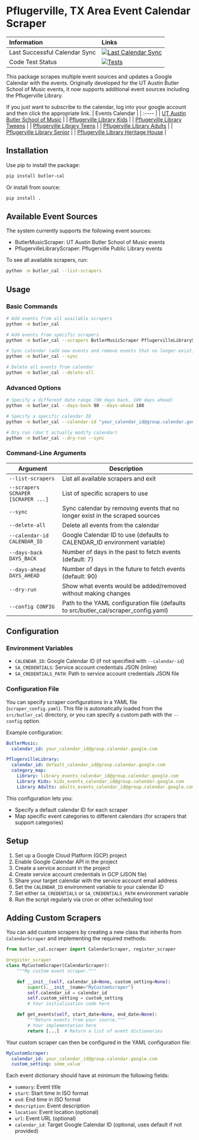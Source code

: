 # Pflugerville, TX Area Event Calendar Scraper

| Information | Links |
| :---------- | :-----|
| Last Successful Calendar Sync | [![Last Calendar Sync](https://img.shields.io/badge/dynamic/json?url=https%3A%2F%2Fapi.github.com%2Frepos%2FAdam-D-Lewis%2Fbutler_events_calendar%2Factions%2Fworkflows%2F148948811%2Fruns%3Fquery%3Dbranch%253Amain%2Bis%253Asuccess%26per_page%3D1&query=%24.workflow_runs%5B0%5D.run_started_at&label=Date%3A&color=brightgreen)](https://github.com/Adam-D-Lewis/butler_events_calendar/actions/workflows/run_weekly.yaml?query=branch%3Amain+is%3Asuccess) |
| Code Test Status | [![Tests](https://github.com/Adam-D-Lewis/butler_events_calendar/actions/workflows/test.yaml/badge.svg)](https://github.com/Adam-D-Lewis/butler_events_calendar/actions/workflows/test.yaml) |

This package scrapes multiple event sources and updates a Google Calendar with the events. Originally developed for the UT Austin Butler School of Music events, it now supports additional event sources including the Pflugerville Library.

If you just want to subscribe to the calendar, log into your google account and then click the appropriate link.
| Events Calendar |
| :---- |
| [UT Austin Butler School of Music](https://calendar.google.com/calendar/u/0?cid=OWM1NDk4ODU5NTFiOTkxMDA1YjE4NTE5OGFiYjVmN2U5ZmI2YmE4Y2E4YWExN2ZmNmMxNjZiMTYxMWU3ZjBhZkBncm91cC5jYWxlbmRhci5nb29nbGUuY29t) |
| [Pflugerville Library Kids](https://calendar.google.com/calendar/embed?src=bf33977cdb5a9d9c89b82a0e58f9f65c6218fd0c0cc57d17f0457528d5776adc%40group.calendar.google.com&ctz=America%2FChicago) |
| [Pflugerville Library Tweens](https://calendar.google.com/calendar/embed?src=c12c3074906ecdee821298e9fd312fdf676a9768dcfef63ec3a798a4f77cd81e%40group.calendar.google.com&ctz=America%2FChicago) |
| [Pflugerville Library Teens](https://calendar.google.com/calendar/embed?src=acd1cb558b56fac27eb4ffc907d8af4c3d757fe7e7a4ea60ff15dc5d3218070d%40group.calendar.google.com&ctz=America%2FChicago) |
| [Pflugerville Library Adults](https://calendar.google.com/calendar/embed?src=c564684a6bab63a8c34e04623ce2fd3d2923b346c4fd88bb52ffc9055e9baf5f%40group.calendar.google.com&ctz=America%2FChicago) |
| [Pflugerville Library Senior](https://calendar.google.com/calendar/embed?src=9cf3ad7b4b9536bf3c5d7e0ec0836f8591ec9e02b43421bca387dfcf5cfa6b65%40group.calendar.google.com&ctz=America%2FChicago) |
| [Pflugerville Library Heritage House](https://calendar.google.com/calendar/embed?src=8f561b47740b57b6a5b32a3f71e371c0e7ca339ebbb19bc68c3f744bd424d8b0%40group.calendar.google.com&ctz=America%2FChicago) |

## Installation

Use pip to install the package:

```bash
pip install butler-cal
```

Or install from source:

```bash
pip install .
```

## Available Event Sources

The system currently supports the following event sources:

- ButlerMusicScraper: UT Austin Butler School of Music events
- PflugervilleLibraryScraper: Pflugerville Public Library events

To see all available scrapers, run:

```bash
python -m butler_cal --list-scrapers
```

## Usage

### Basic Commands

```bash
# Add events from all available scrapers
python -m butler_cal

# Add events from specific scrapers
python -m butler_cal --scrapers ButlerMusicScraper PflugervilleLibraryScraper

# Sync calendar (add new events and remove events that no longer exist)
python -m butler_cal --sync

# Delete all events from calendar
python -m butler_cal --delete-all
```

### Advanced Options

```bash
# Specify a different date range (90 days back, 180 days ahead)
python -m butler_cal --days-back 90 --days-ahead 180

# Specify a specific calendar ID
python -m butler_cal --calendar-id "your_calendar_id@group.calendar.google.com"

# Dry run (don't actually modify calendar)
python -m butler_cal --dry-run --sync
```

### Command-Line Arguments

| Argument | Description |
|----------|-------------|
| `--list-scrapers` | List all available scrapers and exit |
| `--scrapers SCRAPER [SCRAPER ...]` | List of specific scrapers to use |
| `--sync` | Sync calendar by removing events that no longer exist in the scraped sources |
| `--delete-all` | Delete all events from the calendar |
| `--calendar-id CALENDAR_ID` | Google Calendar ID to use (defaults to CALENDAR_ID environment variable) |
| `--days-back DAYS_BACK` | Number of days in the past to fetch events (default: 7) |
| `--days-ahead DAYS_AHEAD` | Number of days in the future to fetch events (default: 90) |
| `--dry-run` | Show what events would be added/removed without making changes |
| `--config CONFIG` | Path to the YAML configuration file (defaults to src/butler_cal/scraper_config.yaml) |

## Configuration

### Environment Variables

- `CALENDAR_ID`: Google Calendar ID (if not specified with `--calendar-id`)
- `SA_CREDENTIALS`: Service account credentials JSON (inline)
- `SA_CREDENTIALS_PATH`: Path to service account credentials JSON file

### Configuration File

You can specify scraper configurations in a YAML file (`scraper_config.yaml`). This file is automatically loaded from the `src/butler_cal` directory, or you can specify a custom path with the `--config` option.

Example configuration:

```yaml
ButlerMusic:
  calendar_id: your_calendar_id@group.calendar.google.com

PflugervilleLibrary:
  calendar_id: default_calendar_id@group.calendar.google.com
  category_map:
    Library: library_events_calendar_id@group.calendar.google.com
    Library Kids: kids_events_calendar_id@group.calendar.google.com
    Library Adults: adults_events_calendar_id@group.calendar.google.com
```

This configuration lets you:
- Specify a default calendar ID for each scraper
- Map specific event categories to different calendars (for scrapers that support categories)

## Setup

1. Set up a Google Cloud Platform (GCP) project
2. Enable Google Calendar API in the project
3. Create a service account in the project
4. Create service account credentials in GCP (JSON file)
5. Share your target calendar with the service account email address
6. Set the `CALENDAR_ID` environment variable to your calendar ID
7. Set either `SA_CREDENTIALS` or `SA_CREDENTIALS_PATH` environment variable
8. Run the script regularly via cron or other scheduling tool

## Adding Custom Scrapers

You can add custom scrapers by creating a new class that inherits from `CalendarScraper` and implementing the required methods:

```python
from butler_cal.scraper import CalendarScraper, register_scraper

@register_scraper
class MyCustomScraper(CalendarScraper):
    """My custom event scraper."""

    def __init__(self, calendar_id=None, custom_setting=None):
        super().__init__(name="MyCustomScraper")
        self.calendar_id = calendar_id
        self.custom_setting = custom_setting
        # Your initialization code here

    def get_events(self, start_date=None, end_date=None):
        """Return events from your source."""
        # Your implementation here
        return [...]  # Return a list of event dictionaries
```

Your custom scraper can then be configured in the YAML configuration file:

```yaml
MyCustomScraper:
  calendar_id: your_calendar_id@group.calendar.google.com
  custom_setting: some_value
```

Each event dictionary should have at minimum the following fields:
- `summary`: Event title
- `start`: Start time in ISO format
- `end`: End time in ISO format
- `description`: Event description
- `location`: Event location (optional)
- `url`: Event URL (optional)
- `calendar_id`: Target Google Calendar ID (optional, uses default if not provided)
